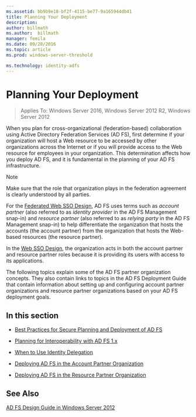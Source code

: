 ```yaml
---
ms.assetid: bb9b9e18-bf2f-4115-be77-9a165944db41
title: Planning Your Deployment
description:
author: billmath
ms.author:  billmath
manager: femila
ms.date: 09/28/2016
ms.topic: article
ms.prod: windows-server-threshold

ms.technology: identity-adfs
---
```


# Planning Your Deployment

>Applies To: Windows Server 2016, Windows Server 2012 R2, Windows Server 2012

When you plan for cross\-organizational \(federation\-based\) collaboration using Active Directory Federation Services \(AD FS\), first determine if your organization will host a Web resource to be accessed by other organizations across the Internet or if you will provide access to the Web resource for employees in your organization. This determination affects how you deploy AD FS, and it is fundamental in the planning of your AD FS infrastructure.  
  
> [!NOTE]  
> Make sure that the role that organization plays in the federation agreement is clearly understood by all parties.  
  
For the [Federated Web SSO Design](Federated-Web-SSO-Design.md), AD FS uses terms such as *account partner* \(also referred to as *identity provider* in the AD FS Management snap\-in\) and *resource partner* \(also referred to as *relying party* in the AD FS Management snap\-in\) to help differentiate the organization that hosts the accounts \(the account partner\) from the organization that hosts the Web\-based resources \(the resource partner\).  
  
In the [Web SSO Design](Web-SSO-Design.md), the organization acts in both the account partner and resource partner roles because it is providing its users with access to its applications.  
  
The following topics explain some of the AD FS partner organization concepts. They also contain links to topics in the AD FS Deployment Guide that contain information about setting up and configuring account partner organizations and resource partner organizations based on your AD FS deployment goals.  
  
## In this section  
  
-   [Best Practices for Secure Planning and Deployment of AD FS](Best-Practices-for-Secure-Planning-and-Deployment-of-AD-FS.md)  
  
-   [Planning for Interoperability with AD FS 1.x](Planning-for-Interoperability-with-AD-FS-1.x.md)  
  
-   [When to Use Identity Delegation](When-to-Use-Identity-Delegation.md)  
  
-   [Deploying AD FS in the Account Partner Organization](Deploying-AD-FS-in-the-Account-Partner-Organization-2012.md)  
  
-   [Deploying AD FS in the Resource Partner Organization](Deploying-AD-FS-in-the-Resource-Partner-Organization-2012.md)  
  
## See Also
[AD FS Design Guide in Windows Server 2012](AD-FS-Design-Guide-in-Windows-Server-2012.md)


